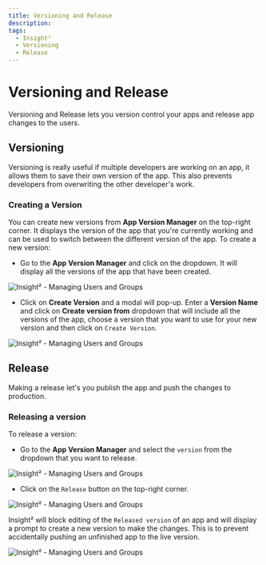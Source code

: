 ```yaml
---
title: Versioning and Release
description:
tags:
  - Insight²
  - Versioning
  - Release
---
```


# Versioning and Release

Versioning and Release lets you version control your apps and release app changes to the users.

## Versioning

Versioning is really useful if multiple developers are working on an app, it allows them to save their own version of the app. This also prevents developers from overwriting the other developer's work.

### Creating a Version

You can create new versions from **App Version Manager** on the top-right corner. It displays the version of the app that you're currently working and can be used to switch between the different version of the app. To create a new version:

- Go to the **App Version Manager** and click on the dropdown. It will display all the versions of the app that have been created.



![Insight² - Managing Users and Groups](/_images/insight2/tutorial/versioning-and-release/appversion.png)



- Click on **Create Version** and a modal will pop-up. Enter a **Version Name** and click on **Create version from** dropdown that will include all the versions of the app, choose a version that you want to use for your new version and then click on `Create Version`.



![Insight² - Managing Users and Groups](/_images/insight2/tutorial/versioning-and-release/modal.png)



## Release

Making a release let's you publish the app and push the changes to production.

### Releasing a version

To release a version:

- Go to the **App Version Manager** and select the `version` from the dropdown that you want to release.



![Insight² - Managing Users and Groups](/_images/insight2/tutorial/versioning-and-release/versiondropdown.png)



- Click on the `Release` button on the top-right corner.



![Insight² - Managing Users and Groups](/_images/insight2/tutorial/versioning-and-release/release.png)






Insight² will block editing of the `Released version` of an app and will display a prompt to create a new version to make the changes. This is to prevent accidentally pushing an unfinished app to the live version.



![Insight² - Managing Users and Groups](/_images/insight2/tutorial/versioning-and-release/prompt.png)









